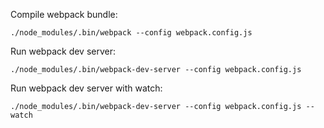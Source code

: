 Compile webpack bundle:
```
./node_modules/.bin/webpack --config webpack.config.js
```

Run webpack dev server:
 ```
./node_modules/.bin/webpack-dev-server --config webpack.config.js
```

Run webpack dev server with watch:
 ```
./node_modules/.bin/webpack-dev-server --config webpack.config.js --watch
```
